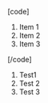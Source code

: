 [code]<ol><li>Item 1</li><li>Item 2</li><li>Item 3</li></ol>[/code]



1. Test1
2. Test 2
3. Test 3



